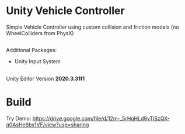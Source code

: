 # Unity Vehicle Controller
Simple Vehicle Controller using custom collision and friction models (no WheelColliders from PhysX)

##
Additional Packages:
- Unity Input System
##
Unity Editor Version **2020.3.31f1**

# Build
Try Demo: https://drive.google.com/file/d/12m-_5rHqHLd9vTlSzQX-q0AsHe6bx1VF/view?usp=sharing

